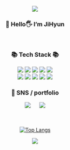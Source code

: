 <!--
**meanlightk/meanlightk** is a ✨ _special_ ✨ repository because its `README.md` (this file) appears on your GitHub profile.

Here are some ideas to get you started:

- 🔭 I’m currently working on ...
- 🌱 I’m currently learning ...
- 👯 I’m looking to collaborate on ...
- 🤔 I’m looking for help with ...
- 💬 Ask me about ...
- 📫 How to reach me: ...
- 😄 Pronouns: ...
- ⚡ Fun fact: ...
-->
<p align=center>
<img src="https://capsule-render.vercel.app/api?type=waving&color=FFC0CB&height=250&section=header&text=meanlightk%20story&fontSize=90" />
</p>
<h3 align=center> 
🌺 Hello🖐 I’m JiHyun
<br>

</h3>
<br>
<div align=center>
	
</div>
<h3 align="center">📚 Tech Stack 📚</h3>
<div align="center">
	<img src="https://img.shields.io/badge/Java-007396.svg?style=flat-square&logo=Java&logoColor=white"/>
	<img src="https://img.shields.io/badge/javascript-F7DF1E?style=flat-square&logo=javascript&logoColor=white">
	<img src="https://img.shields.io/badge/mysql-4479A1?style=flat-square&logo=mysql&logoColor=white">
	<img src="https://img.shields.io/badge/mariaDB-1F305F?style=flat-square&logo=mariaDB&logoColor=white">
	<img src="https://img.shields.io/badge/Oracle-F80000?style=flat-square&logo=Oracle&logoColor=white"/>
	<br>
	<img src="https://img.shields.io/badge/spring-6DB33F?style=flat-square&logo=spring&logoColor=white">
	<img src="https://img.shields.io/badge/springboot-6DB33F?style=flat-square&logo=springboot&logoColor=white">
	<img src="https://img.shields.io/badge/bootstrap-7952B3?style=flat-square&logo=bootstrap&logoColor=white">
	<img src="https://img.shields.io/badge/react-61DAFB?style=flat-square&logo=react&logoColor=white">
	<img src="https://img.shields.io/badge/aws-232F3E?style=flat-square&logo=Amazon AWS&logoColor=white">
</div>
	
<div align=center>
	<h3> 🌺 SNS / portfolio  </h3>	
  <!-- 노션링크 -->
		<img src="http://img.shields.io/badge/-notion-black?style=flat&logo=notion&link=https://www.notion.so/inadang/Ina-b89959d18d534a52a1cf2301e0a2284d"
		 style="height : auto; margin-left : 10px; margin-right : 10px;"/>
	</a>
	<a href="mailto:meanlightk@gmail.com">
	<img src="https://img.shields.io/badge/Gmail-d14836?style=flat&logo=Gmail&logoColor=white&link=mailto:meanlightk@gmail.com"
	 style="height : auto; margin-left : 10px; margin-right : 10px;"/>
	</a>
 <br><br><br>

[![Top Langs](https://github-readme-stats.vercel.app/api/top-langs/?username=meanlightk&layout=compact)](https://github.com/meanlightk/github-readme-stats)

</div>
<div align=center>
	<img src="https://capsule-render.vercel.app/api?type=waving&color=FFC0CB&height=200&section=footer" />
</div>

